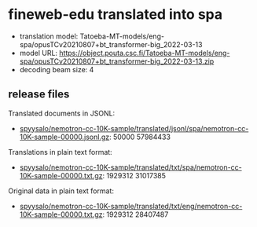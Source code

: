 # fineweb-edu translated into spa

* translation model: Tatoeba-MT-models/eng-spa/opusTCv20210807+bt_transformer-big_2022-03-13
* model URL: https://object.pouta.csc.fi/Tatoeba-MT-models/eng-spa/opusTCv20210807+bt_transformer-big_2022-03-13.zip
* decoding beam size: 4

## release files

Translated documents in JSONL:
* [spyysalo/nemotron-cc-10K-sample/translated/jsonl/spa/nemotron-cc-10K-sample-00000.jsonl.gz](https://object.pouta.csc.fi/OELLM-synthetic/spyysalo/nemotron-cc-10K-sample/translated/jsonl/spa/nemotron-cc-10K-sample-00000.jsonl.gz):   50000 57984433

Translations in plain text format:
* [spyysalo/nemotron-cc-10K-sample/translated/txt/spa/nemotron-cc-10K-sample-00000.txt.gz](https://object.pouta.csc.fi/OELLM-synthetic/spyysalo/nemotron-cc-10K-sample/translated/txt/spa/nemotron-cc-10K-sample-00000.txt.gz): 1929312 31017385

Original data in plain text format:
* [spyysalo/nemotron-cc-10K-sample/translated/txt/eng/nemotron-cc-10K-sample-00000.txt.gz](https://object.pouta.csc.fi/OELLM-synthetic/spyysalo/nemotron-cc-10K-sample/translated/txt/eng/nemotron-cc-10K-sample-00000.txt.gz): 1929312 28407487
